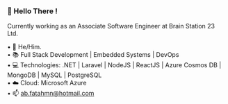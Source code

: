 ### 👋 Hello There !
  
Currently working as an Associate Software Engineer at Brain Station 23 Ltd.

• 👨 He/Him.</br>
• 📚 Full Stack Development | Embedded Systems | DevOps</br>
• 💻 Technologies: .NET | Laravel | NodeJS | ReactJS | Azure Cosmos DB | MongoDB | MySQL | PostgreSQL</br>
• ☁️ Cloud: Microsoft Azure</br>
• 📫 ab.fatahmn@hotmail.com
